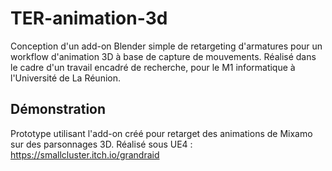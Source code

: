 # TER-animation-3d

Conception d'un add-on Blender simple de retargeting d'armatures pour un workflow d'animation 3D à base de capture de mouvements.
Réalisé dans le cadre d'un travail encadré de recherche, pour le M1 informatique à l'Université de La Réunion.

## Démonstration 

Prototype utilisant l'add-on créé pour retarget des animations de Mixamo sur des parsonnages 3D. Réalisé sous UE4 :
https://smallcluster.itch.io/grandraid
